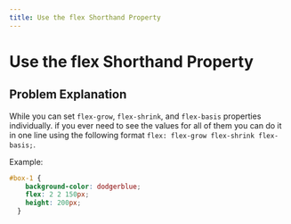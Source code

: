 ```yaml
---
title: Use the flex Shorthand Property
---
```

# Use the flex Shorthand Property

## Problem Explanation
While you can set `flex-grow`, `flex-shrink`, and `flex-basis` properties individually. if you ever need to see the values for all of them you can do it in one line using the following format `flex: flex-grow flex-shrink flex-basis;`.

Example:

```css
#box-1 {
    background-color: dodgerblue;
    flex: 2 2 150px;
    height: 200px;
  }
```
